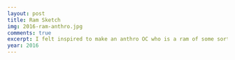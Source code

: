 ```yaml
---
layout: post
title: Ram Sketch
img: 2016-ram-anthro.jpg
comments: true
excerpt: I felt inspired to make an anthro OC who is a ram of some sort.
year: 2016
---
```

